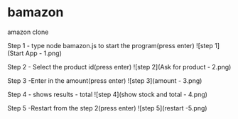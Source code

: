 # bamazon
amazon clone 

Step 1 - type node bamazon.js to start the program(press enter)
![step 1](Start App - 1.png)


Step 2 - Select the product id(press enter)
![step 2](Ask for product - 2.png)

Step 3 -Enter in the amount(press enter)
![step 3](amount - 3.png)


Step 4 - shows results - total
![step 4](show stock and total - 4.png)

Step 5 -Restart from the step 2(press enter)
![step 5](restart -5.png)
